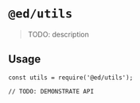 # `@ed/utils`

> TODO: description

## Usage

```
const utils = require('@ed/utils');

// TODO: DEMONSTRATE API
```
